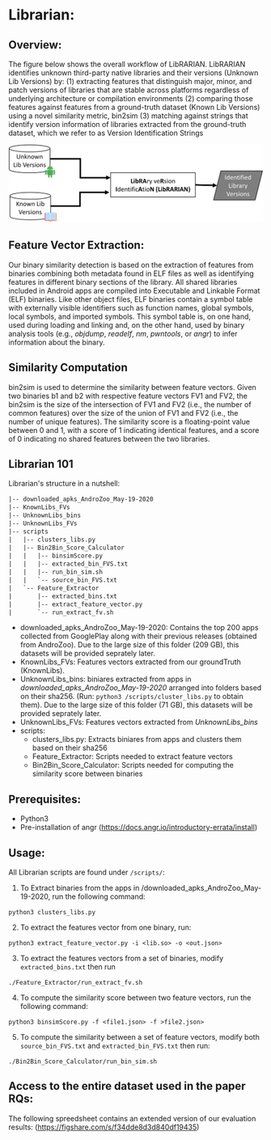 # Librarian:

## Overview: ##
The figure below shows the overall workflow of LibRARIAN. LibRARIAN identifies unknown third-party native libraries and their versions (Unknown Lib Versions) by:
(1) extracting features that distinguish major, minor, and patch versions of libraries that are stable across platforms regardless of underlying architecture or compilation environments 
(2) comparing those features against features from a ground-truth dataset (Known Lib Versions) using a novel similarity metric, bin2sim 
(3) matching against strings that identify version information of libraries extracted from the ground-truth dataset, which we refer to as Version Identification Strings

![Figure 1](/images/approach_cropped.png) 

## Feature Vector Extraction: ##
Our binary similarity detection is based on the extraction of features from binaries combining both metadata found in ELF files as well as identifying features in different binary sections of the library. All shared libraries included in Android apps are compiled into Executable and Linkable Format (ELF) binaries. Like other object files, ELF binaries contain a symbol table with externally visible identifiers such as function names, global symbols, local symbols, and imported symbols.
This symbol table is, on one hand, used during loading and linking and, on the other hand, used by binary analysis tools (e.g., *objdump*, *readelf*, *nm*, *pwntools*, or *angr*) to infer information about the binary.

## Similarity Computation ##
bin2sim is used to determine the similarity between feature vectors. Given two binaries b1 and b2 with respective feature vectors FV1 and FV2, the bin2sim is the size of the intersection of FV1 and FV2 (i.e., the number of common features) over the size of the union of FV1 and FV2 (i.e., the number of unique features). The similarity score is a floating-point value between 0 and 1, with a score of 1 indicating identical features, and a score of 0 indicating no shared features between the two libraries.

## Librarian 101 ## 
Librarian's structure in a nutshell:
```
|-- downloaded_apks_AndroZoo_May-19-2020
|-- KnownLibs_FVs
|-- UnknownLibs_bins
|-- UnknownLibs_FVs
|-- scripts
|   |-- clusters_libs.py
|   |-- Bin2Bin_Score_Calculator
|   |   |-- binsimScore.py
|   |   |-- extracted_bin_FVS.txt
|   |   |-- run_bin_sim.sh
|   |   `-- source_bin_FVS.txt
|   `-- Feature_Extractor
|       |-- extracted_bins.txt
|       |-- extract_feature_vector.py
|       `-- run_extract_fv.sh
```

* downloaded_apks_AndroZoo_May-19-2020: Contains the top 200 apps collected from GooglePlay along with their previous releases (obtained from AndroZoo). Due to the large size of this folder (209 GB), this datasets will be provided seprately later. 
* KnownLibs_FVs: Features vectors extracted from our groundTruth (KnownLibs).
* UnknownLibs_bins: biniares extracted from apps in *downloaded_apks_AndroZoo_May-19-2020* arranged into folders based on their sha256. (Run: `python3 /scripts/cluster_libs.py` to obtain them). Due to the large size of this folder (71 GB), this datasets will be provided seprately later.
* UnknownLibs_FVs: Features vectors extracted from *UnknownLibs_bins*
* scripts:
  * clusters_libs.py: Extracts biniares from apps and clusters them based on their sha256
  * Feature_Extractor: Scripts needed to extract feature vectors
  * Bin2Bin_Score_Calculator: Scripts needed for computing the similarity score between binaries 

## Prerequisites: ##
* Python3
* Pre-installation of angr (https://docs.angr.io/introductory-errata/install)

## Usage: ##
All Librarian scripts are found under `/scripts/`:
1. To Extract binaries from the apps in /downloaded_apks_AndroZoo_May-19-2020, run the following command:
``` 
python3 clusters_libs.py
```
2. To extract the features vector from one binary, run:
```
python3 extract_feature_vector.py -i <lib.so> -o <out.json>
```
3. To extract the features vectors from a set of binaries, modify `extracted_bins.txt` then run
``` 
./Feature_Extractor/run_extract_fv.sh 
```
4. To compute the similarity score between two feature vectors, run the following command:
```
python3 binsimScore.py -f <file1.json> -f >file2.json>
```
5. To compute the similarity between a set of feature vectors, modify both `source_bin_FVS.txt` and `extracted_bin_FVS.txt` then run:
```
./Bin2Bin_Score_Calculator/run_bin_sim.sh
```

## Access to the entire dataset used in the paper RQs: ##
The following spreedsheet contains an extended version of our evaluation results:
(https://figshare.com/s/f34dde8d3d840df19435)
